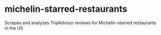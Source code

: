 # michelin-starred-restaurants
 Scrapes and analyzes TripAdvisor reviews for Michelin-starred restaurants in the US 
